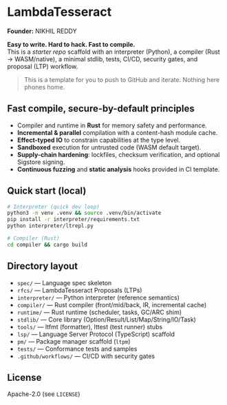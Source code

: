 # LambdaTesseract

**Founder:** NIKHIL REDDY


**Easy to write. Hard to hack. Fast to compile.**  
This is a _starter repo_ scaffold with an interpreter (Python), a compiler (Rust → WASM/native), a minimal stdlib,
tests, CI/CD, security gates, and proposal (LTP) workflow.

> This is a template for you to push to GitHub and iterate. Nothing here phones home.

## Fast compile, secure-by-default principles
- Compiler and runtime in **Rust** for memory safety and performance.
- **Incremental & parallel** compilation with a content-hash module cache.
- **Effect-typed IO** to constrain capabilities at the type level.
- **Sandboxed** execution for untrusted code (WASM default target).
- **Supply-chain hardening**: lockfiles, checksum verification, and optional Sigstore signing.
- **Continuous fuzzing** and **static analysis** hooks provided in CI template.

## Quick start (local)
```bash
# Interpreter (quick dev loop)
python3 -m venv .venv && source .venv/bin/activate
pip install -r interpreter/requirements.txt
python interpreter/ltrepl.py

# Compiler (Rust)
cd compiler && cargo build
```

## Directory layout
- `spec/` — Language spec skeleton
- `rfcs/` — LambdaTesseract Proposals (LTPs)
- `interpreter/` — Python interpreter (reference semantics)
- `compiler/` — Rust compiler (front/mid/back, IR, incremental cache)
- `runtime/` — Rust runtime (scheduler, tasks, GC/ARC shim)
- `stdlib/` — Core library (Option/Result/List/Map/String/IO/Task)
- `tools/` — ltfmt (formatter), lttest (test runner) stubs
- `lsp/` — Language Server Protocol (TypeScript) scaffold
- `pm/` — Package manager scaffold (`ltpm`)
- `tests/` — Conformance tests and samples
- `.github/workflows/` — CI/CD with security gates

## License
Apache-2.0 (see `LICENSE`)
